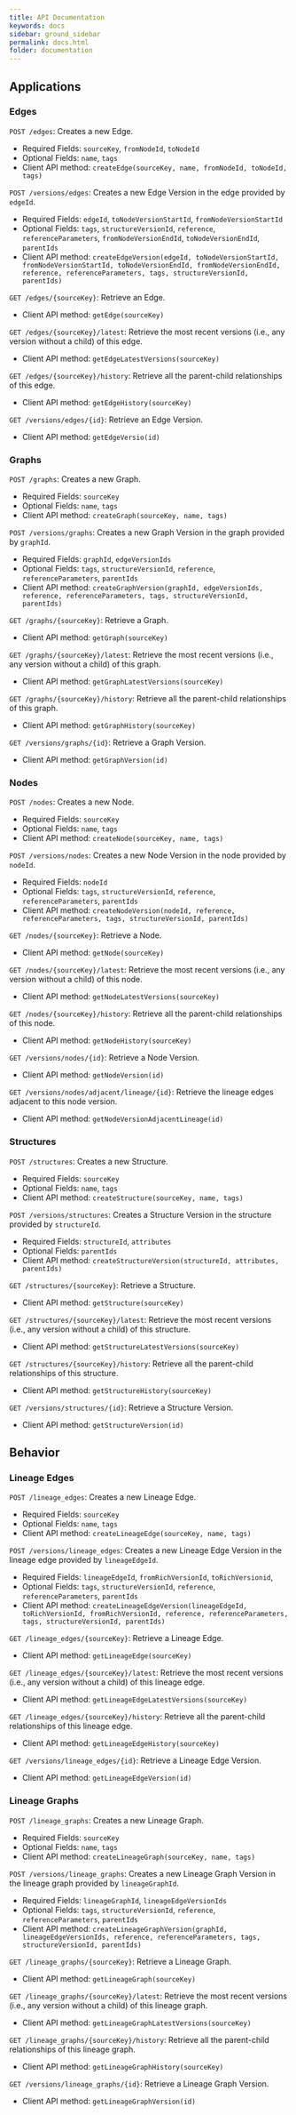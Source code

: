```yaml
---
title: API Documentation
keywords: docs
sidebar: ground_sidebar
permalink: docs.html
folder: documentation
---
```


## Applications

### Edges

`POST /edges`: Creates a new Edge.

  * Required Fields: `sourceKey`, `fromNodeId`, `toNodeId`
  * Optional Fields: `name`, `tags`
  * Client API method: `createEdge(sourceKey, name, fromNodeId, toNodeId, tags)`

`POST /versions/edges`: Creates a new Edge Version in the edge provided by `edgeId`.

  * Required Fields: `edgeId`, `toNodeVersionStartId`, `fromNodeVersionStartId`
  * Optional Fields: `tags`, `structureVersionId`, `reference`, `referenceParameters`, `fromNodeVersionEndId`, `toNodeVersionEndId`, `parentIds`
  * Client API method: `createEdgeVersion(edgeId, toNodeVersionStartId, fromNodeVersionStartId, toNodeVersionEndId, fromNodeVersionEndId, reference, referenceParameters, tags, structureVersionId, parentIds)`

`GET /edges/{sourceKey}`: Retrieve an Edge.
  
  * Client API method: `getEdge(sourceKey)`

`GET /edges/{sourceKey}/latest`: Retrieve the most recent versions (i.e., any version without a child) of this edge.
  
  * Client API method: `getEdgeLatestVersions(sourceKey)`

`GET /edges/{sourceKey}/history`: Retrieve all the parent-child relationships of this edge.
  
  * Client API method: `getEdgeHistory(sourceKey)`

`GET /versions/edges/{id}`: Retrieve an Edge Version.
  
  * Client API method: `getEdgeVersio(id)`

### Graphs

`POST /graphs`: Creates a new Graph.

  * Required Fields: `sourceKey`
  * Optional Fields: `name`, `tags`
  * Client API method: `createGraph(sourceKey, name, tags)`

`POST /versions/graphs`: Creates a new Graph Version in the graph provided by `graphId`.

  * Required Fields: `graphId`, `edgeVersionIds`
  * Optional Fields: `tags`, `structureVersionId`, `reference`, `referenceParameters`, `parentIds`
  * Client API method: `createGraphVersion(graphId, edgeVersionIds, reference, referenceParameters, tags, structureVersionId, parentIds)`

`GET /graphs/{sourceKey}`: Retrieve a Graph.
  
  * Client API method: `getGraph(sourceKey)`

`GET /graphs/{sourceKey}/latest`: Retrieve the most recent versions (i.e., any version without a child) of this graph.
  
  * Client API method: `getGraphLatestVersions(sourceKey)`

`GET /graphs/{sourceKey}/history`: Retrieve all the parent-child relationships of this graph.
  
  * Client API method: `getGraphHistory(sourceKey)`

`GET /versions/graphs/{id}`: Retrieve a Graph Version.
  
  * Client API method: `getGraphVersion(id)`

### Nodes

`POST /nodes`: Creates a new Node.

  * Required Fields: `sourceKey`
  * Optional Fields: `name`, `tags`
  * Client API method: `createNode(sourceKey, name, tags)`

`POST /versions/nodes`: Creates a new Node Version in the node provided by `nodeId`.

  * Required Fields: `nodeId`
  * Optional Fields: `tags`, `structureVersionId`, `reference`, `referenceParameters`, `parentIds`
  * Client API method: `createNodeVersion(nodeId, reference, referenceParameters, tags, structureVersionId, parentIds)`

`GET /nodes/{sourceKey}`: Retrieve a Node.
  
  * Client API method: `getNode(sourceKey)`

`GET /nodes/{sourceKey}/latest`: Retrieve the most recent versions (i.e., any version without a child) of this node.
  
  * Client API method: `getNodeLatestVersions(sourceKey)`

`GET /nodes/{sourceKey}/history`: Retrieve all the parent-child relationships of this node.
  
  * Client API method: `getNodeHistory(sourceKey)`

`GET /versions/nodes/{id}`: Retrieve a Node Version.
  
  * Client API method: `getNodeVersion(id)`

`GET /versions/nodes/adjacent/lineage/{id}`: Retrieve the lineage edges adjacent to this node version.
  
  * Client API method: `getNodeVersionAdjacentLineage(id)`

### Structures

`POST /structures`: Creates a new Structure.

  * Required Fields: `sourceKey`
  * Optional Fields: `name`, `tags`
  * Client API method: `createStructure(sourceKey, name, tags)`

`POST /versions/structures`: Creates a Structure Version in the structure provided by `structureId`.

  * Required Fields: `structureId`, `attributes`
  * Optional Fields: `parentIds`
  * Client API method: `createStructureVersion(structureId, attributes, parentIds)`

`GET /structures/{sourceKey}`: Retrieve a Structure.
  
  * Client API method: `getStructure(sourceKey)`

`GET /structures/{sourceKey}/latest`: Retrieve the most recent versions (i.e., any version without a child) of this structure.
  
  * Client API method: `getStructureLatestVersions(sourceKey)`

`GET /structures/{sourceKey}/history`: Retrieve all the parent-child relationships of this structure.
  
  * Client API method: `getStructureHistory(sourceKey)`

`GET /versions/structures/{id}`: Retrieve a Structure Version.
  
  * Client API method: `getStructureVersion(id)`

## Behavior

### Lineage Edges

`POST /lineage_edges`: Creates a new Lineage Edge.

  * Required Fields: `sourceKey`
  * Optional Fields: `name`, `tags`
  * Client API method: `createLineageEdge(sourceKey, name, tags)`

`POST /versions/lineage_edges`: Creates a new Lineage Edge Version in the lineage edge provided by `lineageEdgeId`.

  * Required Fields: `lineageEdgeId`, `fromRichVersionId`, `toRichVersionid`, 
  * Optional Fields: `tags`, `structureVersionId`, `reference`, `referenceParameters`, `parentIds`
  * Client API method: `createLineageEdgeVersion(lineageEdgeId, toRichVersionId, fromRichVersionId, reference, referenceParameters, tags, structureVersionId, parentIds)`

`GET /lineage_edges/{sourceKey}`: Retrieve a Lineage Edge.

  * Client API method: `getLineageEdge(sourceKey)`

`GET /lineage_edges/{sourceKey}/latest`: Retrieve the most recent versions (i.e., any version without a child) of this lineage edge.

  * Client API method: `getLineageEdgeLatestVersions(sourceKey)`

`GET /lineage_edges/{sourceKey}/history`: Retrieve all the parent-child relationships of this lineage edge.

  * Client API method: `getLineageEdgeHistory(sourceKey)`

`GET /versions/lineage_edges/{id}`: Retrieve a Lineage Edge Version.

  * Client API method: `getLineageEdgeVersion(id)`

### Lineage Graphs

`POST /lineage_graphs`: Creates a new Lineage Graph.

  * Required Fields: `sourceKey`
  * Optional Fields: `name`, `tags`
  * Client API method: `createLineageGraph(sourceKey, name, tags)`

`POST /versions/lineage_graphs`: Creates a new Lineage Graph Version in the lineage graph provided by `lineageGraphId`.

  * Required Fields: `lineageGraphId`, `lineageEdgeVersionIds`
  * Optional Fields: `tags`, `structureVersionId`, `reference`, `referenceParameters`, `parentIds`
  * Client API method: `createLineageGraphVersion(graphId, lineageEdgeVersionIds, reference, referenceParameters, tags, structureVersionId, parentIds)`

`GET /lineage_graphs/{sourceKey}`: Retrieve a Lineage Graph.

  * Client API method: `getLineageGraph(sourceKey)`

`GET /lineage_graphs/{sourceKey}/latest`: Retrieve the most recent versions (i.e., any version without a child) of this lineage graph.

  * Client API method: `getLineageGraphLatestVersions(sourceKey)`

`GET /lineage_graphs/{sourceKey}/history`: Retrieve all the parent-child relationships of this lineage graph.

  * Client API method: `getLineageGraphHistory(sourceKey)`

`GET /versions/lineage_graphs/{id}`: Retrieve a Lineage Graph Version.

  * Client API method: `getLineageGraphVersion(id)`
